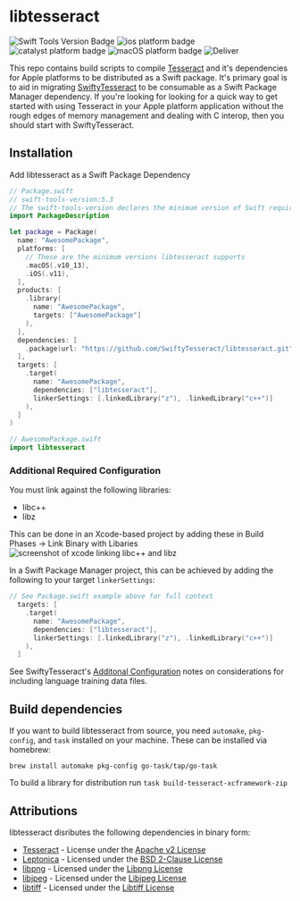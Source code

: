 # libtesseract
![Swift Tools Version Badge](https://img.shields.io/badge/swift%20tools%20version-5.3-blue.svg) ![ios platform badge](https://img.shields.io/badge/iOS-11.0%20%2B-orange.svg) ![catalyst platform badge](https://img.shields.io/badge/macOS%20%28catalyst%29-10.15%20%2B-purple.svg) ![macOS platform badge](https://img.shields.io/badge/macOS-10.13%20%2B-red.svg) ![Deliver](https://github.com/SwiftyTesseract/libtesseract/workflows/Deliver/badge.svg)

This repo contains build scripts to compile [Tesseract](https://github.com/tesseract-ocr/tesseract) and it's dependencies for Apple platforms to be distributed as a Swift package. It's primary goal is to aid in migrating [SwiftyTesseract](https://github.com/SwiftyTesseract/SwiftyTesseract) to be consumable as a Swift Package Manager dependency. If you're looking for looking for a quick way to get started with using Tesseract in your Apple platform application without the rough edges of memory management and dealing with C interop, then you should start with SwiftyTesseract.

## Installation
Add libtesseract as a Swift Package Dependency
```swift
// Package.swift
// swift-tools-version:5.3
// The swift-tools-version declares the minimum version of Swift required to build this package.
import PackageDescription

let package = Package(
  name: "AwesomePackage",
  platforms: [
    // These are the minimum versions libtesseract supports
    .macOS(.v10_13),
    .iOS(.v11),
  ],
  products: [
    .library(
      name: "AwesomePackage",
      targets: ["AwesomePackage"]
    ),
  ],
  dependencies: [
    .package(url: "https://github.com/SwiftyTesseract/libtesseract.git", from: "0.2.0")
  ],
  targets: [
    .target(
      name: "AwesomePackage",
      dependencies: ["libtesseract"],
      linkerSettings: [.linkedLibrary("z"), .linkedLibrary("c++")]
    ),
  ]
)

// AwesomePackage.swift
import libtesseract
```
### Additional Required Configuration
You must link against the following libraries:
* libc++
* libz

This can be done in an Xcode-based project by adding these in Build Phases -> Link Binary with Libaries
![screenshot of xcode linking libc++ and libz](link_libraries.png)

In a Swift Package Manager project, this can be achieved by adding the following to your target `linkerSettings`:
```swift
// See Package.swift example above for full context
  targets: [
    .target(
      name: "AwesomePackage",
      dependencies: ["libtesseract"],
      linkerSettings: [.linkedLibrary("z"), .linkedLibrary("c++")]
    ),
  ]
```

See SwiftyTesseract's [Additonal Configuration](https://github.com/SwiftyTesseract/SwiftyTesseract#additional-configuration) notes on considerations for including language training data files.

## Build dependencies
If you want to build libtesseract from source, you need `automake`, `pkg-config`, and `task` installed on your machine. These can be installed via homebrew:

`brew install automake pkg-config go-task/tap/go-task`

To build a library for distribution run `task build-tesseract-xcframework-zip`

## Attributions
libtesseract disributes the following dependencies in binary form:
* [Tesseract](https://github.com/tesseract-ocr/tesseract) - License under the [Apache v2 License](https://github.com/tesseract-ocr/tesseract/blob/master/LICENSE)
* [Leptonica](http://www.leptonica.org) - Licensed under the [BSD 2-Clause License](http://www.leptonica.org/about-the-license.html)
* [libpng](http://www.libpng.org) - Licensed under the [Libpng License](http://www.libpng.org/pub/png/src/libpng-LICENSE.txt)
* [libjpeg](http://libjpeg.sourceforge.net) - Licensed under the [Libjpeg License](http://jpegclub.org/reference/libjpeg-license/)
* [libtiff](http://www.libtiff.org) - Licensed under the [Libtiff License](https://fedoraproject.org/wiki/Licensing:Libtiff?rd=Licensing/libtiff)